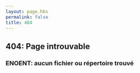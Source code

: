 ```yaml
---
layout: page.hbs
permalink: false
title: 404
---
```

## 404: Page introuvable
### ENOENT: aucun fichier ou répertoire trouvé
